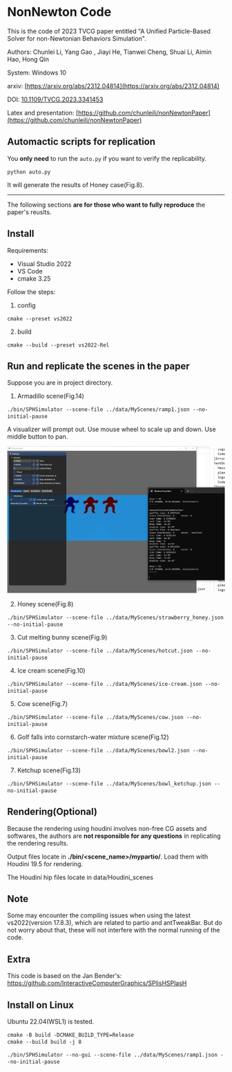 # NonNewton Code
This is the code of 2023 TVCG paper entitled
"A Unified Particle-Based Solver for non-Newtonian Behaviors Simulation".

Authors: Chunlei Li, Yang Gao , Jiayi He, Tianwei Cheng, Shuai Li, Aimin Hao, Hong Qin

System: Windows 10

arxiv: [https://arxiv.org/abs/2312.04814](https://arxiv.org/abs/2312.04814)

DOI: [10.1109/TVCG.2023.3341453](https://ieeexplore.ieee.org/document/10354362)

Latex and presentation: [https://github.com/chunleili/nonNewtonPaper](https://github.com/chunleili/nonNewtonPaper)

## Automactic scripts for replication

You **only need** to run the `auto.py` if you want to verify the replicability.

```
python auto.py
```

It will generate the results of Honey case(Fig.8).

---
The following sections **are for those who want to fully reproduce** the paper's reuslts.

## Install
Requirements:
- Visual Studio 2022
- VS Code
- cmake 3.25

Follow the steps:
1. config
```
cmake --preset vs2022
```
2. build
```
cmake --build --preset vs2022-Rel
```

## Run and replicate the scenes in the paper

Suppose you are in project directory.

1. Armadillo scene(Fig.14)
```
./bin/SPHSimulator --scene-file ../data/MyScenes/ramp1.json --no-initial-pause
```

A visualizer will prompt out. Use mouse wheel to scale up and down. Use middle button to pan.

![arma](image.png)

2. Honey scene(Fig.8)
```
./bin/SPHSimulator --scene-file ../data/MyScenes/strawberry_honey.json --no-initial-pause
```

3. Cut melting bunny scene(Fig.9)

```
./bin/SPHSimulator --scene-file ../data/MyScenes/hotcut.json --no-initial-pause
```

4. Ice cream scene(Fig.10)

```
./bin/SPHSimulator --scene-file ../data/MyScenes/ice-cream.json --no-initial-pause
```

5. Cow scene(Fig.7)

```
./bin/SPHSimulator --scene-file ../data/MyScenes/cow.json --no-initial-pause
```

6. Golf falls into cornstarch-water mixture scene(Fig.12)

```
./bin/SPHSimulator --scene-file ../data/MyScenes/bowl2.json --no-initial-pause
```

7. Ketchup scene(Fig.13)

```
./bin/SPHSimulator --scene-file ../data/MyScenes/bowl_ketchup.json --no-initial-pause
```

## Rendering(Optional)

Because the rendering using houdini involves non-free CG assets and softwares, the authors are **not responsible for any questions** in replicating the rendering results.

Output files locate in **./bin/<scene_name>/mypartio/**. Load them with Houdini 19.5 for rendering.

The Houdini hip files locate in data/Houdini_scenes

## Note
Some may encounter the compiling issues when using the latest vs2022(version 17.8.3), which are related to partio and antTweakBar. But do not worry about that,  these will not interfere with the normal running of the code.

## Extra
This code is based on the Jan Bender's: https://github.com/InteractiveComputerGraphics/SPlisHSPlasH 


## Install on Linux
Ubuntu 22.04(WSL1) is tested.
```
cmake -B build -DCMAKE_BUILD_TYPE=Release
cmake --build build -j 8
```
```
./bin/SPHSimulator --no-gui --scene-file ../data/MyScenes/ramp1.json --no-initial-pause
```